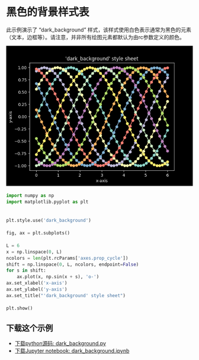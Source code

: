 # 黑色的背景样式表

此示例演示了 “dark_background” 样式，该样式使用白色表示通常为黑色的元素（文本，边框等）。请注意，并非所有绘图元素都默认为由rc参数定义的颜色。

![黑色的背景样式表示例](/static/images/gallery/sphx_glr_dark_background_001.png)

```python
import numpy as np
import matplotlib.pyplot as plt


plt.style.use('dark_background')

fig, ax = plt.subplots()

L = 6
x = np.linspace(0, L)
ncolors = len(plt.rcParams['axes.prop_cycle'])
shift = np.linspace(0, L, ncolors, endpoint=False)
for s in shift:
    ax.plot(x, np.sin(x + s), 'o-')
ax.set_xlabel('x-axis')
ax.set_ylabel('y-axis')
ax.set_title("'dark_background' style sheet")

plt.show()
```

## 下载这个示例
            
- [下载python源码: dark_background.py](https://matplotlib.org/_downloads/dark_background.py)
- [下载Jupyter notebook: dark_background.ipynb](https://matplotlib.org/_downloads/dark_background.ipynb)